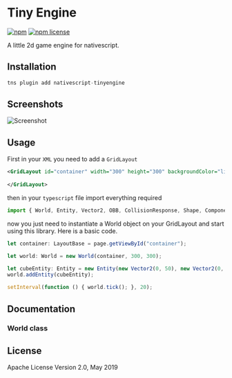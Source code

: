 # Tiny Engine

[![npm](https://img.shields.io/npm/v/nativescript-tinyengine.svg)](https://github.com/Upd4ting/nativescript-tinyengine) [![npm license](https://img.shields.io/npm/l/nativescript-tinyengine.svg)](https://github.com/Upd4ting/nativescript-tinyengine)

A little 2d game engine for nativescript.

## Installation

```javascript
tns plugin add nativescript-tinyengine
```

## Screenshots

![Screenshot](https://i.gyazo.com/6a5f01f95c2bdbbeb4dd80e848443c0a.gif)

## Usage 

First in your `XML` you need to add a `GridLayout`

```xml
<GridLayout id="container" width="300" height="300" backgroundColor="lightgreen">
        
</GridLayout>
```

then in your `typescript` file import everything required

```typescript
import { World, Entity, Vector2, OBB, CollisionResponse, Shape, Component, CircleShape, CubeShape, ImageShape } from 'nativescript-tinyengine';
```

now you just need to instantiate a World object on your GridLayout and start using this library. Here is a basic code.

```typescript
let container: LayoutBase = page.getViewById("container");

let world: World = new World(container, 300, 300);

let cubeEntity: Entity = new Entity(new Vector2(0, 50), new Vector2(0, 0), 45, new CubeShape(20, 20, '#FFFFFF'));
world.addEntity(cubeEntity);

setInterval(function () { world.tick(); }, 20);
```

## Documentation



### World class
    
## License

Apache License Version 2.0, May 2019
